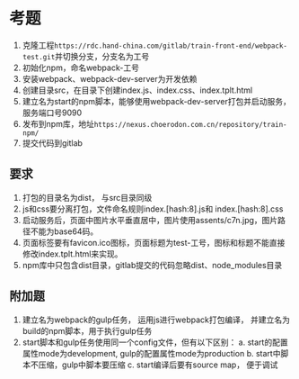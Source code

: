 # 考题

1. 克隆工程`https://rdc.hand-china.com/gitlab/train-front-end/webpack-test.git`并切换分支，分支名为工号 
2. 初始化npm，命名webpack-工号 
3. 安装webpack、webpack-dev-server为开发依赖
4. 创建目录src，在目录下创建index.js、index.css、index.tplt.html
5. 建立名为start的npm脚本，能够使用webpack-dev-server打包并启动服务，服务端口号9090
6. 发布到npm库，地址`https://nexus.choerodon.com.cn/repository/train-npm/`
7. 提交代码到gitlab

## 要求

1. 打包的目录名为dist， 与src目录同级
2. js和css要分离打包，文件命名规则index.\[hash:8\].js和 index.\[hash:8\].css
3. 启动服务后，页面中图片水平垂直居中，图片使用assents/c7n.jpg，图片路径不能为base64码。
4. 页面标签要有favicon.ico图标，页面标题为test-工号，图标和标题不能直接修改index.tplt.html来实现。
5. npm库中只包含dist目录，gitlab提交的代码忽略dist、node_modules目录

## 附加题

1. 建立名为webpack的gulp任务， 运用js进行webpack打包编译， 并建立名为build的npm脚本，用于执行gulp任务
2. start脚本和gulp任务使用同一个config文件，但有以下区别：
   a. start的配置属性mode为development, gulp的配置属性mode为production
   b. start中脚本不压缩，gulp中脚本要压缩
   c. start编译后要有source map， 便于调试